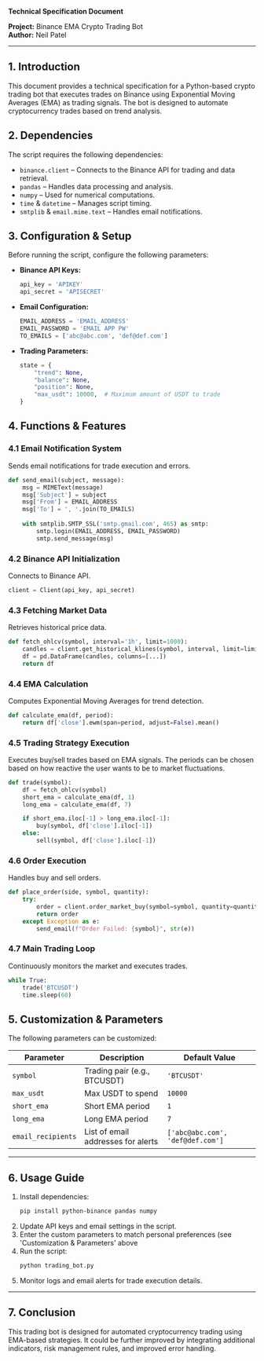 **Technical Specification Document**

**Project:** Binance EMA Crypto Trading Bot\
**Author:** Neil Patel

---

## **1. Introduction**

This document provides a technical specification for a Python-based crypto trading bot that executes trades on Binance using Exponential Moving Averages (EMA) as trading signals. The bot is designed to automate cryptocurrency trades based on trend analysis.

## **2. Dependencies**

The script requires the following dependencies:

- `binance.client` – Connects to the Binance API for trading and data retrieval.
- `pandas` – Handles data processing and analysis.
- `numpy` – Used for numerical computations.
- `time` & `datetime` – Manages script timing.
- `smtplib` & `email.mime.text` – Handles email notifications.

## **3. Configuration & Setup**

Before running the script, configure the following parameters:

- **Binance API Keys:**
  ```python
  api_key = 'APIKEY'
  api_secret = 'APISECRET'
  ```
- **Email Configuration:**
  ```python
  EMAIL_ADDRESS = 'EMAIL_ADDRESS'
  EMAIL_PASSWORD = 'EMAIL APP PW'
  TO_EMAILS = ['abc@abc.com', 'def@def.com']
  ```
- **Trading Parameters:**
  ```python
  state = {
      "trend": None,
      "balance": None,
      "position": None,
      "max_usdt": 10000,  # Maximum amount of USDT to trade
  }
  ```

## **4. Functions & Features**

### **4.1 Email Notification System**

Sends email notifications for trade execution and errors.

```python
def send_email(subject, message):
    msg = MIMEText(message)
    msg['Subject'] = subject
    msg['From'] = EMAIL_ADDRESS
    msg['To'] = ', '.join(TO_EMAILS)
    
    with smtplib.SMTP_SSL('smtp.gmail.com', 465) as smtp:
        smtp.login(EMAIL_ADDRESS, EMAIL_PASSWORD)
        smtp.send_message(msg)
```

### **4.2 Binance API Initialization**

Connects to Binance API.

```python
client = Client(api_key, api_secret)
```

### **4.3 Fetching Market Data**

Retrieves historical price data.

```python
def fetch_ohlcv(symbol, interval='1h', limit=1000):
    candles = client.get_historical_klines(symbol, interval, limit=limit)
    df = pd.DataFrame(candles, columns=[...])
    return df
```

### **4.4 EMA Calculation**

Computes Exponential Moving Averages for trend detection.

```python
def calculate_ema(df, period):
    return df['close'].ewm(span=period, adjust=False).mean()
```

### **4.5 Trading Strategy Execution**

Executes buy/sell trades based on EMA signals. The periods can be chosen based on how reactive the user wants to be to market fluctuations.

```python
def trade(symbol):
    df = fetch_ohlcv(symbol)
    short_ema = calculate_ema(df, 1)
    long_ema = calculate_ema(df, 7)

    if short_ema.iloc[-1] > long_ema.iloc[-1]:
        buy(symbol, df['close'].iloc[-1])
    else:
        sell(symbol, df['close'].iloc[-1])
```

### **4.6 Order Execution**

Handles buy and sell orders.

```python
def place_order(side, symbol, quantity):
    try:
        order = client.order_market_buy(symbol=symbol, quantity=quantity) if side == 'BUY' else client.order_market_sell(symbol=symbol, quantity=quantity)
        return order
    except Exception as e:
        send_email(f"Order Failed: {symbol}", str(e))
```

### **4.7 Main Trading Loop**

Continuously monitors the market and executes trades.

```python
while True:
    trade('BTCUSDT')
    time.sleep(60)
```

## **5. Customization & Parameters**

The following parameters can be customized:

| Parameter          | Description                        | Default Value                    |
| ------------------ | ---------------------------------- | -------------------------------- |
| `symbol`           | Trading pair (e.g., BTCUSDT)       | `'BTCUSDT'`                      |
| `max_usdt`         | Max USDT to spend                  | `10000`                          |
| `short_ema`        | Short EMA period                   | `1`                              |
| `long_ema`         | Long EMA period                    | `7`                              |
| `email_recipients` | List of email addresses for alerts | `['abc@abc.com', 'def@def.com']` |

---

## **6. Usage Guide**

1. Install dependencies:
   ```bash
   pip install python-binance pandas numpy
   ```
2. Update API keys and email settings in the script.
3. Enter the custom parameters to match personal preferences (see 'Customization & Parameters' above
4. Run the script:
   ```bash
   python trading_bot.py
   ```
5. Monitor logs and email alerts for trade execution details.

---

## **7. Conclusion**

This trading bot is designed for automated cryptocurrency trading using EMA-based strategies. It could be further improved by integrating additional indicators, risk management rules, and improved error handling.



